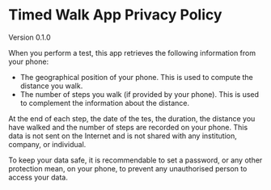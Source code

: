 Timed Walk App Privacy Policy
=============================
Version 0.1.0


When you perform a test, this app retrieves the following information from
your phone:
- The geographical position of your phone. This is used to compute the distance you walk.
- The number of steps you walk (if provided by your phone). This is used to complement the information about the distance.

At the end of each step, the date of the tes, the duration, the distance
you have walked and the number of steps are recorded on your phone.
This data is not sent on the Internet and is not shared with any institution,
company, or individual.

To keep your data safe, it is recommendable to set a password, or any other
protection mean, on your phone, to prevent any unauthorised person to
access your data.

